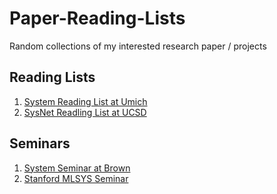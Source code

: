 # Paper-Reading-Lists
Random collections of my interested research paper / projects

## Reading Lists
1. [System Reading List at Umich](https://github.com/mosharaf/eecs598)
2. [SysNet Readling List at UCSD](http://www.sysnet.ucsd.edu/classes/cse294/sp20/)
## Seminars
1. [System Seminar at Brown](https://www.youtube.com/channel/UC33M2YIhrxJZBFiMXDESl9Q)
2. [Stanford MLSYS Seminar](https://mlsys.stanford.edu/)